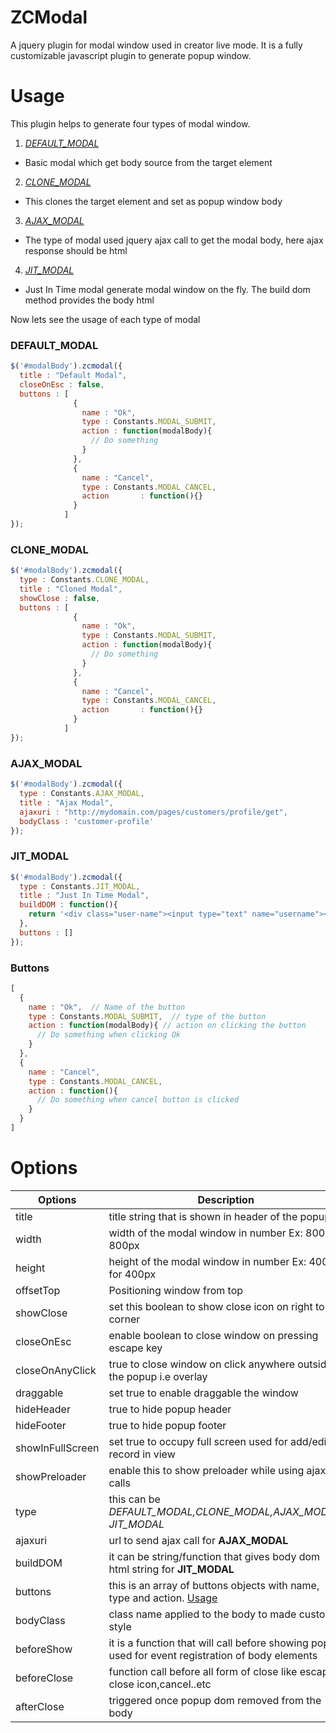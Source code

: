 # ZCModal
A jquery plugin for modal window used in creator live mode.
It is a fully customizable javascript plugin to generate popup window.

# Usage

This plugin helps to generate four types of modal window.

1. [*DEFAULT_MODAL*](#default_modal)
  - Basic modal which get body source from the target element
2. [*CLONE_MODAL*](#clone_modal)
  - This clones the target element and set as popup window body
3. [*AJAX_MODAL*](#ajax_modal)
  - The type of modal used jquery ajax call to get the modal body, here ajax response should be html
4. [*JIT_MODAL*](#jit_modal)
  - Just In Time modal generate modal window on the fly. The build dom method provides the body html

Now lets see the usage of each type of modal

### DEFAULT_MODAL

```js
$('#modalBody').zcmodal({
  title : "Default Modal",
  closeOnEsc : false,
  buttons : [
              {
                name : "Ok",
                type : Constants.MODAL_SUBMIT,
                action : function(modalBody){
                  // Do something
                }
              },
              {
                name : "Cancel",
                type : Constants.MODAL_CANCEL,
                action       : function(){}
              }
            ]
});
```
### CLONE_MODAL

```js
$('#modalBody').zcmodal({
  type : Constants.CLONE_MODAL,
  title : "Cloned Modal",
  showClose : false,
  buttons : [
              {
                name : "Ok",
                type : Constants.MODAL_SUBMIT,
                action : function(modalBody){
                  // Do something
                }
              },
              {
                name : "Cancel",
                type : Constants.MODAL_CANCEL,
                action       : function(){}
              }
            ]
});
```


### AJAX_MODAL

```js
$('#modalBody').zcmodal({
  type : Constants.AJAX_MODAL,
  title : "Ajax Modal",
  ajaxuri : "http://mydomain.com/pages/customers/profile/get",
  bodyClass : 'customer-profile'
});
```

### JIT_MODAL

```js
$('#modalBody').zcmodal({
  type : Constants.JIT_MODAL,
  title : "Just In Time Modal",
  buildDOM : function(){
    return '<div class="user-name"><input type="text" name="username"></div>';
  },
  buttons : []
});
```

### Buttons

```js
[
  {
    name : "Ok",  // Name of the button
    type : Constants.MODAL_SUBMIT,  // type of the button
    action : function(modalBody){ // action on clicking the button
      // Do something when clicking Ok
    }
  },
  {
    name : "Cancel",
    type : Constants.MODAL_CANCEL,
    action : function(){
      // Do something when cancel button is clicked
    }
  }
]
```


# Options

| Options       | Description |  Default |
| ------------- |-------------|----------|
|title  | title string that is shown in header of the popup | null|
| width     | width of the modal window in number Ex: 800 for 800px|  null  |
| height    | height of the modal window in number Ex: 400 for 400px| null  |
| offsetTop | Positioning window from top| 150  |
| showClose |  set this boolean to show close icon on right top corner  | false|
| closeOnEsc|  enable boolean to close window on pressing escape key | true |
| closeOnAnyClick | true to close window on click anywhere outside the popup i.e overlay| true|
| draggable | set true to enable draggable the window | false|
| hideHeader| true to hide popup header | false|
| hideFooter| true to hide popup footer | false|
| showInFullScreen| set true to occupy full screen used for add/edit record in view | false|
| showPreloader | enable this to show preloader while using ajax calls| false|
| type | this can be *DEFAULT_MODAL,CLONE_MODAL,AJAX_MODAL, JIT_MODAL* | DEFAULT_MODAL|
| ajaxuri| url to send ajax call for **AJAX_MODAL**|  null |
| buildDOM | it can be string/function that gives body dom html string for **JIT_MODAL** | null|
| buttons | this is an array of buttons objects with name, type and action. [Usage](#buttons)| []|
|bodyClass  | class name applied to the body to made custom style | null|
| beforeShow| it is a function that will call before showing popup used for event registration of body elements | null |
|beforeClose | function call before all form of close like escape, close icon,cancel..etc | null|
| afterClose| triggered once popup dom removed from the body  | null|

